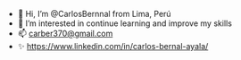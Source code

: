 - 👋 Hi, I’m @CarlosBernnal from Lima, Perú
- 👀 I’m interested in continue learning and improve my skills
- 📫 carber370@gmail.com
- ✨ https://www.linkedin.com/in/carlos-bernal-ayala/
